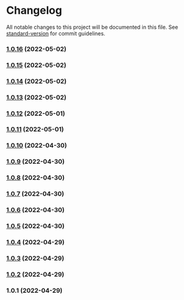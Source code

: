 # Changelog

All notable changes to this project will be documented in this file. See [standard-version](https://github.com/conventional-changelog/standard-version) for commit guidelines.

### [1.0.16](https://github.com/aloketewary/tildate/compare/v1.0.15...v1.0.16) (2022-05-02)

### [1.0.15](https://github.com/aloketewary/tildate/compare/v1.0.14...v1.0.15) (2022-05-02)

### [1.0.14](https://github.com/aloketewary/tildate/compare/v1.0.13...v1.0.14) (2022-05-02)

### [1.0.13](https://github.com/aloketewary/tildate/compare/v1.0.12...v1.0.13) (2022-05-02)

### [1.0.12](https://github.com/aloketewary/tildate/compare/v1.0.11...v1.0.12) (2022-05-01)

### [1.0.11](https://github.com/aloketewary/tildate/compare/v1.0.10...v1.0.11) (2022-05-01)

### [1.0.10](https://github.com/aloketewary/tildate/compare/v1.0.9...v1.0.10) (2022-04-30)

### [1.0.9](https://github.com/aloketewary/tildate/compare/v1.0.8...v1.0.9) (2022-04-30)

### [1.0.8](https://github.com/aloketewary/tildate/compare/v1.0.7...v1.0.8) (2022-04-30)

### [1.0.7](https://github.com/aloketewary/tildate/compare/v1.0.6...v1.0.7) (2022-04-30)

### [1.0.6](https://github.com/aloketewary/tildate/compare/v1.0.5...v1.0.6) (2022-04-30)

### [1.0.5](https://github.com/aloketewary/tildate/compare/v1.0.4...v1.0.5) (2022-04-30)

### [1.0.4](https://github.com/aloketewary/tildate/compare/v1.0.3...v1.0.4) (2022-04-29)

### [1.0.3](https://github.com/aloketewary/tildate/compare/v1.0.2...v1.0.3) (2022-04-29)

### [1.0.2](https://github.com/aloketewary/tildate/compare/v1.0.1...v1.0.2) (2022-04-29)

### 1.0.1 (2022-04-29)
